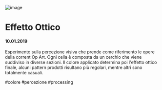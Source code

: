 ![image](https://github.com/KeremTurkyilmaz/TypeMismatchSketches/blob/master/Effetto%20Ottico/image/EffettoOttico.png)

# Effetto Ottico

#### 10.01.2019

Esperimento sulla percezione visiva che prende come riferimento le opere della corrent Op Art. Ogni cella è composta da un cerchio che viene suddiviso in diverse sezioni. Il colore applicato determina poi l'effetto ottico finale, alcuni pattern prodotti risultano più regolari, mentre altri sono totalmente casuali.

\#colore \#percezione \#processing

